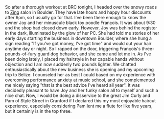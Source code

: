 So after a thorough workout at BRC tonight, I headed over the snowy roads to [Zing](http://www.zinghair.com/) salon in Boulder. They have late hours and happy hour discounts after 9pm, so I usually go for that. I've been there enough to know the owner Joy and her minuscule black toy poodle François. It was about 9:30 and the shop had closed down early. However, Joy was behind the register in the dark, illuminated by the glow of her PC. She had told me stories of her early days starting the business in downtown Boulder, where she hung a sign reading "If you've got money, I've got time" and would cut your hair anytime day or night. So I rapped on the door, triggering François's three-pounds-of-fury guard dog behavior, and she came and let me in. As I've been doing lately, I placed my hairstyle in her capable hands without objection and I am now suddenly two pounds lighter. We chatted enthusiastically about the new business she is opening and my upcoming trip to Belize. I counseled her as best I could based on my experience with overcoming performance anxiety at music school, and she complemented me nicely saying "that is the best advice I've heard all year". It was decidedly pleasant to have Joy and her funky salon all to myself and such a nice chat. Now, I would be doing a disservice to the great Jim Curly and Pam of Style Street in Cranford if I declared this my most enjoyable haircut experience, especially considering Pam lent me a flute for like five years, but it certainly is in the top three.